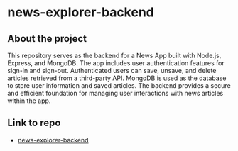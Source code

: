 # news-explorer-backend

## About the project

This repository serves as the backend for a News App built with Node.js, Express, and MongoDB. The app includes user authentication features for sign-in and sign-out. Authenticated users can save, unsave, and delete articles retrieved from a third-party API. MongoDB is used as the database to store user information and saved articles. The backend provides a secure and efficient foundation for managing user interactions with news articles within the app.

## Link to repo

- [news-explorer-backend](https://github.com/kamalthapa1997/news-explorer-backend)
